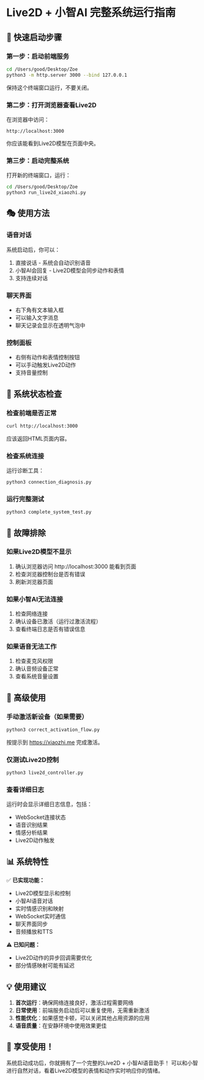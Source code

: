 # Live2D + 小智AI 完整系统运行指南

## 🚀 快速启动步骤

### 第一步：启动前端服务
```bash
cd /Users/good/Desktop/Zoe
python3 -m http.server 3000 --bind 127.0.0.1
```
保持这个终端窗口运行，不要关闭。

### 第二步：打开浏览器查看Live2D
在浏览器中访问：
```
http://localhost:3000
```
你应该能看到Live2D模型在页面中央。

### 第三步：启动完整系统
打开新的终端窗口，运行：
```bash
cd /Users/good/Desktop/Zoe
python3 run_live2d_xiaozhi.py
```

## 🎭 使用方法

### 语音对话
系统启动后，你可以：
1. 直接说话 - 系统会自动识别语音
2. 小智AI会回复 - Live2D模型会同步动作和表情
3. 支持连续对话

### 聊天界面
- 右下角有文本输入框
- 可以输入文字消息
- 聊天记录会显示在透明气泡中

### 控制面板
- 右侧有动作和表情控制按钮
- 可以手动触发Live2D动作
- 支持音量控制

## 📝 系统状态检查

### 检查前端是否正常
```bash
curl http://localhost:3000
```
应该返回HTML页面内容。

### 检查系统连接
运行诊断工具：
```bash
python3 connection_diagnosis.py
```

### 运行完整测试
```bash
python3 complete_system_test.py
```

## 🔧 故障排除

### 如果Live2D模型不显示
1. 确认浏览器访问 http://localhost:3000 能看到页面
2. 检查浏览器控制台是否有错误
3. 刷新浏览器页面

### 如果小智AI无法连接
1. 检查网络连接
2. 确认设备已激活（运行过激活流程）
3. 查看终端日志是否有错误信息

### 如果语音无法工作
1. 检查麦克风权限
2. 确认音频设备正常
3. 查看系统音量设置

## 🎯 高级使用

### 手动激活新设备（如果需要）
```bash
python3 correct_activation_flow.py
```
按提示到 https://xiaozhi.me 完成激活。

### 仅测试Live2D控制
```bash
python3 live2d_controller.py
```

### 查看详细日志
运行时会显示详细日志信息，包括：
- WebSocket连接状态
- 语音识别结果
- 情感分析结果
- Live2D动作触发

## 📊 系统特性

✅ **已实现功能：**
- Live2D模型显示和控制
- 小智AI语音对话
- 实时情感识别和映射
- WebSocket实时通信
- 聊天界面同步
- 音频播放和TTS

⚠️ **已知问题：**
- Live2D动作的异步回调需要优化
- 部分情感映射可能有延迟

## 💡 使用建议

1. **首次运行**：确保网络连接良好，激活过程需要网络
2. **日常使用**：前端服务启动后可以重复使用，无需重新激活
3. **性能优化**：如果感觉卡顿，可以关闭其他占用资源的应用
4. **语音质量**：在安静环境中使用效果更佳

## 🎉 享受使用！

系统启动成功后，你就拥有了一个完整的Live2D + 小智AI语音助手！
可以和小智进行自然对话，看着Live2D模型的表情和动作实时响应你的情绪。